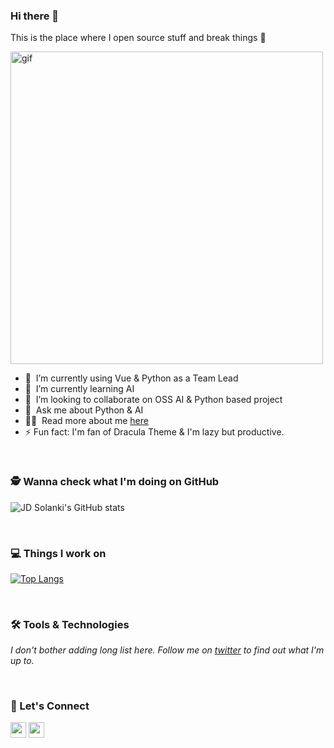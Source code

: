 ### Hi there 👋

This is the place where I open source stuff and break things :rofl:

<img src="https://camo.githubusercontent.com/c1dcb74cc1c1835b1d716f5051499a2814c683c806b15f04b0eba492863703e9/68747470733a2f2f63646e2e6472696262626c652e636f6d2f75736572732f3733303730332f73637265656e73686f74732f363538313234332f6176656e746f2e676966" alt="gif" width="500px"> 

- 🔭 &nbsp;I’m currently using Vue & Python as a Team Lead
- 🌱 &nbsp;I’m currently learning AI
- 👯 &nbsp;I’m looking to collaborate on OSS AI & Python based project
- 💬 &nbsp;Ask me about Python & AI
- 👨‍💻 &nbsp;Read more about me [here](https://jd-solanki.nuxt.space)
- ⚡ Fun fact: I'm fan of Dracula Theme & I'm lazy but productive.

<br />

### 🕵️ Wanna check what I'm doing on GitHub
![JD Solanki's GitHub stats](https://github-readme-stats.vercel.app/api?username=jd-solanki&show_icons=true&theme=dracula)

<br />

### 💻 Things I work on
[![Top Langs](https://github-readme-stats.vercel.app/api/top-langs/?username=jd-solanki&layout=compact&theme=dracula)](https://github.com/jd-solanki/github-readme-stats)

<br />

### 🛠️ Tools & Technologies

_I don't bother adding long list here. Follow me on [twitter](https://www.twitter.com/me_jd_solanki) to find out what I'm up to._

<br />


### 🤝 Let's Connect

<p>
  <a href="https://www.twitter.com/me_jd_solanki"><img src="https://img.shields.io/badge/twitter-%231DA1F2.svg?&style=for-the-badge&logo=twitter&logoColor=white" height=25></a>
  <a href="https://linkedin.com/in/jd-solanki"><img src="https://img.shields.io/badge/linkedin-%230077B5.svg?&style=for-the-badge&logo=linkedin&logoColor=white" height=25></a>
</p>
